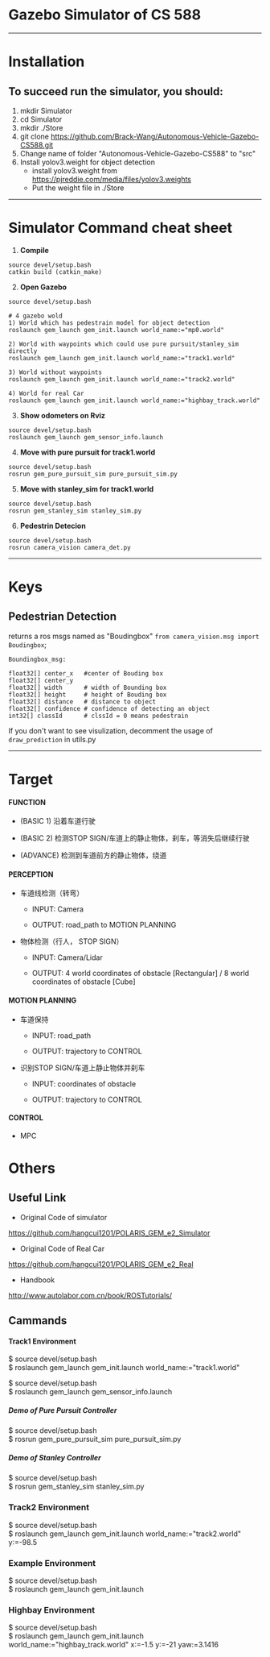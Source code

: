 # Gazebo Simulator of CS 588
---
# Installation
## To succeed run the simulator, you should:
1. mkdir Simulator
2. cd Simulator
3. mkdir ./Store
4. git clone https://github.com/Brack-Wang/Autonomous-Vehicle-Gazebo-CS588.git
5. Change name of folder "Autonomous-Vehicle-Gazebo-CS588" to "src"
6. Install yolov3.weight for object detection
	- install yolov3.weight from https://pjreddie.com/media/files/yolov3.weights
	- Put the weight file in ./Store

---
# Simulator Command cheat sheet
1. **Compile**
```
source devel/setup.bash  
catkin build (catkin_make)
```
2. **Open Gazebo**
```
source devel/setup.bash  

# 4 gazebo wold
1) World which has pedestrain model for object detection
roslaunch gem_launch gem_init.launch world_name:="mp0.world"  

2) World with waypoints which could use pure pursuit/stanley_sim directly
roslaunch gem_launch gem_init.launch world_name:="track1.world" 

3) World without waypoints
roslaunch gem_launch gem_init.launch world_name:="track2.world" 

4) World for real Car
roslaunch gem_launch gem_init.launch world_name:="highbay_track.world"  
```

3. **Show odometers on Rviz**
```
source devel/setup.bash  
roslaunch gem_launch gem_sensor_info.launch 
```
4. **Move with pure pursuit for track1.world**
```
source devel/setup.bash  
rosrun gem_pure_pursuit_sim pure_pursuit_sim.py  
```
5. **Move with stanley_sim for track1.world**
```
source devel/setup.bash  
rosrun gem_stanley_sim stanley_sim.py  
```
6. **Pedestrin Detecion**
```
source devel/setup.bash 
rosrun camera_vision camera_det.py
```
---
# Keys
## Pedestrian Detection
returns a ros msgs named as "Boudingbox" 
```from camera_vision.msg import Boudingbox```; 
```
Boundingbox_msg: 

float32[] center_x	 #center of Bouding box
float32[] center_y
float32[] width	     # width of Bounding box
float32[] height 	 # height of Bouding box
float32[] distance	 # distance to object
float32[] confidence # confidence of detecting an object
int32[] classId	     # clssId = 0 means pedestrain
```

If you don't want to see visulization, decomment the usage of ```draw_prediction``` in utils.py

---

# Target
#### FUNCTION

- (BASIC 1) 沿着车道行驶

- (BASIC 2) 检测STOP SIGN/车道上的静止物体，刹车，等消失后继续行驶

- (ADVANCE) 检测到车道前方的静止物体，绕道


#### PERCEPTION
- 车道线检测（转弯）

	- INPUT: Camera 

	- OUTPUT: road_path to MOTION PLANNING 

- 物体检测（行人， STOP SIGN）

	- INPUT: Camera/Lidar

	- OUTPUT: 4 world coordinates of obstacle  [Rectangular]  / 8 world coordinates of obstacle  [Cube]
		  

#### MOTION PLANNING
- 车道保持

	- INPUT: road_path

	- OUTPUT: trajectory to CONTROL

- 识别STOP SIGN/车道上静止物体并刹车

	- INPUT:  coordinates of obstacle

	- OUTPUT: trajectory to CONTROL
	
#### CONTROL 

- MPC



# Others
## Useful Link
- Original Code of simulator

https://github.com/hangcui1201/POLARIS_GEM_e2_Simulator

- Original Code of  Real Car

https://github.com/hangcui1201/POLARIS_GEM_e2_Real

- Handbook

http://www.autolabor.com.cn/book/ROSTutorials/

## Cammands
#### Track1 Environment

$ source devel/setup.bash  
$ roslaunch gem_launch gem_init.launch world_name:="track1.world"  

$ source devel/setup.bash  
$ roslaunch gem_launch gem_sensor_info.launch  


##### Demo of Pure Pursuit Controller

$ source devel/setup.bash  
$ rosrun gem_pure_pursuit_sim pure_pursuit_sim.py  


##### Demo of Stanley Controller

$ source devel/setup.bash  
$ rosrun gem_stanley_sim stanley_sim.py  

### Track2 Environment

$ source devel/setup.bash  
$ roslaunch gem_launch gem_init.launch world_name:="track2.world" y:=-98.5  

### Example Environment

$ source devel/setup.bash  
$ roslaunch gem_launch gem_init.launch  

### Highbay Environment

$ source devel/setup.bash  
$ roslaunch gem_launch gem_init.launch world_name:="highbay_track.world" x:=-1.5 y:=-21 yaw:=3.1416  

